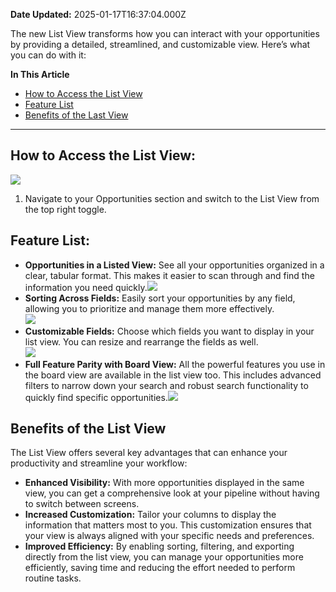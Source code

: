 **Date Updated:** 2025-01-17T16:37:04.000Z
  
  
The new List View transforms how you can interact with your opportunities by providing a detailed, streamlined, and customizable view. Here’s what you can do with it:

  
**In This Article**

  
* [How to Access the List View](#How-to-Access-the-List-View%3A)
* [Feature List](#Feature-List%3A)
* [Benefits of the Last View](#Benefits-of-the-Last-View)

---

## How to Access the List View:

![](https://s3.amazonaws.com/cdn.freshdesk.com/data/helpdesk/attachments/production/155026297014/original/VSJ7NIwxHmnQhd44kGcwmvUVhEi-nFHQ8w.png?1716214908)

  
1. Navigate to your Opportunities section and switch to the List View from the top right toggle.

  
## Feature List:

* **Opportunities in a Listed View:** See all your opportunities organized in a clear, tabular format. This makes it easier to scan through and find the information you need quickly.![](https://s3.amazonaws.com/cdn.freshdesk.com/data/helpdesk/attachments/production/155026290654/original/MLu63tyqF-FtWNjb00z9AKWd4WJNCAU_Uw.png?1716210484)
* **Sorting Across Fields:** Easily sort your opportunities by any field, allowing you to prioritize and manage them more effectively.  
![](https://s3.amazonaws.com/cdn.freshdesk.com/data/helpdesk/attachments/production/155029367329/original/hlbD6jnfhMaDZI5RaIDiBwvYENifdT2NkQ.png?1721154053)
* **Customizable Fields:** Choose which fields you want to display in your list view. You can resize and rearrange the fields as well.  
![](https://s3.amazonaws.com/cdn.freshdesk.com/data/helpdesk/attachments/production/155029367355/original/Jod4pR0zoOZlp2DOC1agDfpQ7ynOb2fbMQ.png?1721154112)
* **Full Feature Parity with Board View:** All the powerful features you use in the board view are available in the list view too. This includes advanced filters to narrow down your search and robust search functionality to quickly find specific opportunities.![](https://s3.amazonaws.com/cdn.freshdesk.com/data/helpdesk/attachments/production/155026290691/original/FFfoCZS8iogvc1vdSCrhptB6DDjdg0eljw.png?1716210492)

  
## Benefits of the List View

The List View offers several key advantages that can enhance your productivity and streamline your workflow:

* **Enhanced Visibility:** With more opportunities displayed in the same view, you can get a comprehensive look at your pipeline without having to switch between screens.
* **Increased Customization:** Tailor your columns to display the information that matters most to you. This customization ensures that your view is always aligned with your specific needs and preferences.
* **Improved Efficiency:** By enabling sorting, filtering, and exporting directly from the list view, you can manage your opportunities more efficiently, saving time and reducing the effort needed to perform routine tasks.
  
  